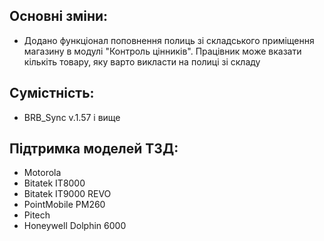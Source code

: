 ## Основні зміни:

* Додано функціонал поповнення полиць зі складського приміщення магазину в модулі "Контроль цінників". 
Працівник може вказати кількіть товару, яку варто викласти на полиці зі складу

## Сумістність:

* BRB_Sync v.1.57 і вище

## Підтримка моделей ТЗД:

* Motorola 
* Bitatek IT8000
* Bitatek IT9000 REVO
* PointMobile PM260
* Pitech
* Honeywell Dolphin 6000